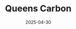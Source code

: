 ---  
layout: startup_page  
title: "Queens Carbon"  
id: "queenscarbon.com"  
permalink: "/queenscarbonqueenscarbon.com04302025/"  
website: "https://www.queenscarbon.com/"  
funding_round: "Seed"  
funding_amount: "$10M"  
investors: "Clean Energy Ventures, Plug and Play, Clean Energy Venture Group, Buzzi Unicem USA"  
about: "Queens Carbon develops energy-efficient processes to produce cost-competitive, carbon-neutral cement and supplementary cementitious materials (SCMs). Their technology uses hydrothermal chemistry to reduce energy consumption and create a low-energy, ASTM-compliant product, addressing the growing demand for sustainable building materials while reducing environmental impact."  
markets: "Materials Science, Cleantech, Construction, Chemical Raw Materials Manufacturing"  
hq: "Pine Brook, New Jersey, United States"  
founded_year: "2022"  
linkedin: "https://www.linkedin.com/company/queens-carbon"  
twitter: "https://twitter.com/QueensCarbon"  
instagram: ""  
facebook: ""  
crunchbase: "https://www.crunchbase.com/organization/queens-carbon"  
pitchbook: "https://pitchbook.com/profiles/company/522673-30"  

date_display: "30-Apr-2025"  
date: "2025-04-30"

# SEO Optimization  
meta_title: "Queens Carbon - Seed Funding ($10M)"  
meta_description: "Queens Carbon, Queens Carbon develops energy-efficient processes to produce cost-competitive, carbon-neutral cement and supplementary cementitious materials (SCMs). ..."  
meta_keywords: "Queens Carbon, Materials Science, Cleantech, Construction, Chemical Raw Materials Manufacturing, Seed funding"  
canonical_url: "https://startup.projectstartups.com/queenscarbonqueenscarbon.com04302025/"  
---